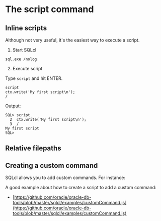 # The script command

## Inline scripts
Although not very useful, it's the easiest way to execute a script.

1. Start SQLcl

```sql.exe /nolog```

2. Execute script

Type `script` and hit ENTER.
```
script 
ctx.write('My first script\n');
/
```
Output:
```
SQL> script
  2  ctx.write('My first script\n');
  3  /
My first script
SQL>
```

## Relative filepaths


## Creating a custom command
SQLcl allows you to add custom commands. For instance:



A good example about how to create a script to add a custom command:
- [https://github.com/oracle/oracle-db-tools/blob/master/sqlcl/examples/customCommand.js](https://github.com/oracle/oracle-db-tools/blob/master/sqlcl/examples/customCommand.js)

